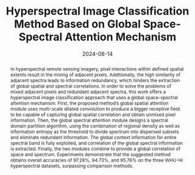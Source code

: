 ---
title: 'Hyperspectral Image Classification Method Based on Global Space-Spectral Attention Mechanism'

# Authors
authors:
  - Rui Qin
  - Benze Wu
  - Xinfu Liu
  - Yirui Wu

date: '2024-08-14'
doi: '10.1007/s12204-024-2792-2'

# Schedule page publish date (NOT publication's date).
publishDate: '2024-12-12'

# Publication type.
publication_types: ['article-journal']

# Publication name and optional abbreviated publication name.
publication: Journal of Shanghai Jiaotong University (Science)
publication_short: Journal of Shanghai Jiaotong University (Science)(SCI)

# Volume and issue



# Abstract
abstract: In hyperspectral remote sensing imagery, pixel interactions within defined spatial extents result in the mixing of adjacent pixels. Additionally, the high similarity of adjacent spectra leads to information redundancy, which hinders the extraction of global spatial and spectral correlations. In order to solve the problems of mixed adjacent pixels and redundant adjacent spectra, this work offers a hyperspectral image classification approach that uses a global space-spectral attention mechanism. First, the proposed method’s global spatial attention module uses multi-scale dilated convolution to produce a bigger receptive field to be capable of capturing global spatial correlation and obtain unmixed pixel information. Then, the global spectral attention module designs a spectral domain partition algorithm, using the combination of regional density as well as information entropy as the threshold to divide spectrum into dispersed subsets and eliminate redundant information. The global context information for entire spectral band is fully exploited, and correlation of the global spectral information is extracted. Finally, the two modules combine to provide a global correlation of space and spectrum. Experiments demonstrate that the suggested method obtains overall accuracies of 97.28%, 94.73%, and 95.76% on the three WHU-Hi hyperspectral datasets, surpassing comparison methods.


tags: []

# Display this page in the Featured widget?
featured: true


url_pdf: ''

---